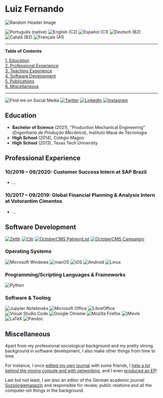 # Luiz Fernando

![Random Header Image](https://source.unsplash.com/kZvmEpyfiJs/1000x200)

<!---
- 👋 Hi, I’m @luizfernandosg
- 👀 I’m interested in ...
- 🌱 I’m currently learning ...
- 💞️ I’m looking to collaborate on ...
- 📫 How to reach me ...

luizfernandosg/luizfernandosg is a ✨ special ✨ repository because its `README.md` (this file) appears on your GitHub profile.
You can click the Preview link to take a look at your changes.
--->

![Português (native)](https://img.shields.io/static/v1?label=language&message=Português%20%28native%29&color=crimson)
![English (C2)](https://img.shields.io/static/v1?label=language&message=English%20%28C1%29&color=crimson)
![Español (C1)](https://img.shields.io/static/v1?label=language&message=Español%20%28A2%29&color=crimson)
![Deutsch (B2)](https://img.shields.io/static/v1?label=language&message=Deutsch%20%28A2%29&color=crimson)
![Català (B2)](https://img.shields.io/static/v1?label=language&message=Català%20%28A2%29&color=crimson)
![Français (A1)](https://img.shields.io/static/v1?label=language&message=Français%20%28A2%29&color=crimson)

***

**Table of Contents**

[1. Education](https://github.com/luizfernandosg#education)<br>
[2. Professional Experience](https://github.com/luizfernandosg#professional-experience)<br>
[3. Teaching Experience](https://github.com/luizfernandosg#teaching-experience)<br>
[4. Software Development](https://github.com/luizfernandosg#software-development)<br>
[5. Publications](https://github.com/luizfernandosg#publications)<br>
[6. Miscellaneous](https://github.com/luizfernandosg#miscellaneous)

***

![Find me on Social Media](https://img.shields.io/static/v1?label=Find%20me%20on&message=Social%20Media&color=555)
[![Twitter](https://img.shields.io/static/v1?label=Twitter&message=@louizfe&color=1DA1F2&logo=twitter)](https://www.twitter.com/louizfe)
[![LinkedIn](https://img.shields.io/static/v1?label=LinkedIn&message=Luiz%20Fernando&color=0077B5&logo=linkedin)](https://www.linkedin.com/in/luizfernandosg/)
[![Instagram](https://img.shields.io/static/v1?label=Instagram&message=louizfe&color=E4405F&logo=instagram)](https://www.instagram.com/louizfe/)

## Education

- **Bachelor of Science** (2021), "Production Mechanical Engineering" (_Engenharia de Produção Mecânica_), Instituto Mauá de Tecnologia
- **High School** (2014), Colégio Magno
- **High School** (2013), Texas Tech University

## Professional Experience

### 10/2019 – 09/2020: Customer Success Intern at SAP Brazil

* ...

### 10/2017 – 09/2019: Global Financial Planning & Analysis Intern at Votorantim Cimentos

* ...

## Software Development

[![Zettlr](https://img.shields.io/static/v1?label=App&message=Zettlr&color=1cb27e&logo=javascript)](https://www.zettlr.com/)
[![Citr](https://img.shields.io/static/v1?label=lib&message=Citr&color=yellow&logo=javascript)](https://github.com/Zettlr/Citr/)
[![OctoberCMS PatreonList](https://img.shields.io/static/v1?label=plugin&message=PatreonList&color=red&logo=laravel)](https://github.com/nathanlesage/oc-patreonlist/)
[![OctoberCMS Campaignr](https://img.shields.io/static/v1?label=plugin&message=Campaignr&color=red&logo=laravel)](https://github.com/nathanlesage/oc-campaignr/)

### Operating Systems

![Microsoft Windows](https://img.shields.io/static/v1?label=OS&message=Microsoft%20Windows&color=0078D6&logo=windows)
![macOS](https://img.shields.io/static/v1?label=OS&message=macOS&color=999999&logo=apple)
![iOS](https://img.shields.io/static/v1?label=OS&message=iOS&color=000000&logo=ios)
![Android](https://img.shields.io/badge/OS-Android-brightgreen)
![Linux](https://img.shields.io/static/v1?label=OS&message=Linux&color=A81D33&logo=debian)

### Programming/Scripting Languages & Frameworks

![Python](https://img.shields.io/static/v1?label=lang&message=Python&color=3776AB&logo=python)

### Software & Tooling

![Jupyter Notebooks](https://img.shields.io/static/v1?label=statistics&message=Jupyter%20Notebooks&color=F37626&logo=jupyter)
![Microsoft Office](https://img.shields.io/static/v1?label=office&message=MS%20Office&color=D83B01&logo=microsoftoffice)
![LibreOffice](https://img.shields.io/static/v1?label=office&message=LibreOffice&color=18A303&logo=libreoffice)
![Visual Studio Code](https://img.shields.io/static/v1?label=editing&message=VSCode&color=007ACC&logo=visualstudiocode)
![Google Chrome](https://img.shields.io/static/v1?label=office&message=Google%20Chrome&color=4285F4&logo=googlechrome)
![Mozilla Firefox](https://img.shields.io/static/v1?label=office&message=Mozilla%20Firefox&color=FF7139&logo=firefoxbrowser)
![iMovie](https://img.shields.io/static/v1?label=video&message=iMovie&color=000000)
![LaTeX](https://img.shields.io/static/v1?label=tooling&message=LaTeX&color=008080&logo=latex)
![Pandoc](https://img.shields.io/static/v1?label=tooling&message=Pandoc&color=000000)

## Miscellaneous

Apart from my professional sociological background and my pretty strong background in software development, I also make other things from time to time.

For instance, I once [edited my own journal](https://www.dispositio-opinio.de/) with some friends, I [help a lot behind the mixing console and with networking](https://www.green-juice.de/), and I even [produced an EP](https://open.spotify.com/album/1unyh75PifL4izuB52ZbCV?si=MME-ZkFOQdyPU0NU_V3uzQ)!

Last but not least, I am also an editor of the German academic journal [Soziologiemagazin](https://soziologieblog.hypotheses.org/) and responsible for review, public relations and all the computer-ish things in the background.

